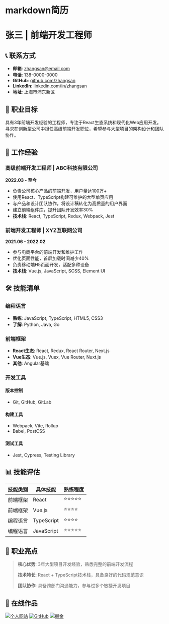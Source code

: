 # markdown简历
# 张三 | 前端开发工程师

## &#x1f4de; 联系方式
- **邮箱**: zhangsan@email.com
- **电话**: 138-0000-0000
- **GitHub**: [github.com/zhangsan](https://github.com/zhangsan)
- **LinkedIn**: [linkedin.com/in/zhangsan](https://linkedin.com/in/zhangsan)
- **地址**: 上海市浦东新区

## &#x1f3af; 职业目标
具有3年前端开发经验的工程师，专注于React生态系统和现代化Web应用开发。寻求在创新型公司中担任高级前端开发职位，希望参与大型项目的架构设计和团队协作。

## &#x1f4bc; 工作经验

### 高级前端开发工程师 | ABC科技有限公司
**2022.03 - 至今**

- 负责公司核心产品的前端开发，用户量达100万+
- 使用React、TypeScript构建可维护的大型单页应用
- 与产品和设计团队协作，将设计稿转化为高质量的用户界面
- 建立前端组件库，提升团队开发效率30%
- **技术栈**: React, TypeScript, Redux, Webpack, Jest

### 前端开发工程师 | XYZ互联网公司
**2021.06 - 2022.02**

- 参与电商平台的前端开发和维护工作
- 优化页面性能，首屏加载时间减少40%
- 负责移动端H5页面开发，适配多种设备
- **技术栈**: Vue.js, JavaScript, SCSS, Element UI
## &#x1f6e0;&#xfe0f; 技能清单

### 编程语言
- **熟练**: JavaScript, TypeScript, HTML5, CSS3
- **了解**: Python, Java, Go

### 前端框架
- **React生态**: React, Redux, React Router, Next.js
- **Vue生态**: Vue.js, Vuex, Vue Router, Nuxt.js
- **其他**: Angular基础

### 开发工具
#### 版本控制
- Git, GitHub, GitLab

#### 构建工具
- Webpack, Vite, Rollup
- Babel, PostCSS

#### 测试工具
- Jest, Cypress, Testing Library
## &#x1f4ca; 技能评估

| 技能类别 | 具体技能 | 熟练程度 |
|---------|---------|---------|
| 前端框架 | React | &#x2b50;&#x2b50;&#x2b50;&#x2b50;&#x2b50; |
| 前端框架 | Vue.js | &#x2b50;&#x2b50;&#x2b50;&#x2b50; |
| 编程语言 | TypeScript | &#x2b50;&#x2b50;&#x2b50;&#x2b50; |
| 编程语言 | JavaScript | &#x2b50;&#x2b50;&#x2b50;&#x2b50;&#x2b50; |
## &#x1f3af; 职业亮点

> **核心优势**: 3年大型项目开发经验，熟悉完整的前端开发流程
> 
> **技术特长**: React + TypeScript技术栈，具备良好的代码规范意识
> 
> **团队协作**: 具备跨部门沟通能力，参与过多个敏捷开发项目

## &#x1f517; 在线作品

[![个人网站](https://img.shields.io/badge/Website-zhangsan.dev-blue)](https://zhangsan.dev)
[![GitHub](https://img.shields.io/badge/GitHub-zhangsan-black)](https://github.com/zhangsan)
[![掘金](https://img.shields.io/badge/掘金-@张三-blue)](https://juejin.cn/user/zhangsan)
